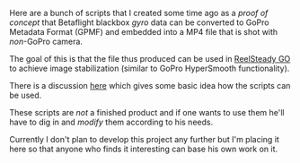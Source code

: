 Here are a bunch of scripts that I created some time ago as a _proof of concept_
that Betaflight blackbox _gyro_ data can be converted to GoPro Metadata Format (GPMF) and
embedded into a MP4 file that is shot with _non_-GoPro camera.

The goal of this is that the file thus produced can be used in [ReelSteady GO](https://www.reelsteady.com/pages/go-details)
to achieve image stabilization (similar to GoPro HyperSmooth functionality).

There is a discussion [here](https://github.com/ElvinC/gyroflow/issues/1) which gives some basic idea
how the scripts can be used.

These scripts are _not_ a finished product and if one wants to use them he'll have to dig
in and _modify_ them according to his needs.

Currently I don't plan to develop this project any further but I'm placing it here
so that anyone who finds it interesting can base his own work on it.